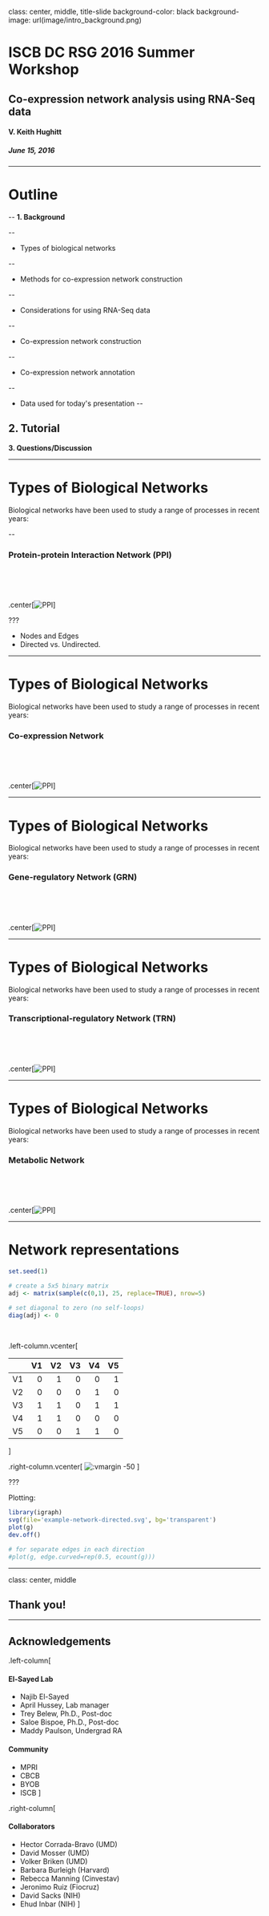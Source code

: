 class: center, middle, title-slide
background-color: black
background-image: url(image/intro_background.png)

# ISCB DC RSG 2016 Summer Workshop
## Co-expression network analysis using RNA-Seq data 
#### V. Keith Hughitt
##### June 15, 2016

---

# Outline

--
**1. Background**

--
- Types of biological networks

--
- Methods for co-expression network construction

--
- Considerations for using RNA-Seq data

--
- Co-expression network construction

--
- Co-expression network annotation

--
- Data used for today's presentation
--


**2. Tutorial**
--


**3. Questions/Discussion**

---
# Types of Biological Networks

Biological networks have been used to study a range of processes in recent
years:

--
### Protein-protein Interaction Network (PPI)
<br /><br /><br />


.center[![PPI](image/network-ppi-small.png)]

???
- Nodes and Edges
- Directed vs. Undirected.

---
# Types of Biological Networks

Biological networks have been used to study a range of processes in recent
years:

### Co-expression Network
<br /><br /><br />


.center[![PPI](image/network-coex-small.png)]

---
# Types of Biological Networks

Biological networks have been used to study a range of processes in recent
years:

### Gene-regulatory Network (GRN)
<br /><br /><br />


.center[![PPI](image/network-grn-small.png)]

---
# Types of Biological Networks

Biological networks have been used to study a range of processes in recent
years:

### Transcriptional-regulatory Network (TRN)
<br /><br /><br />


.center[![PPI](image/network-trn-small.png)]

---
# Types of Biological Networks

Biological networks have been used to study a range of processes in recent
years:

### Metabolic Network 
<br /><br /><br />


.center[![PPI](image/network-metabolic-small.png)]


---
# Network representations

```r
set.seed(1)

# create a 5x5 binary matrix
adj <- matrix(sample(c(0,1), 25, replace=TRUE), nrow=5)

# set diagonal to zero (no self-loops)
diag(adj) <- 0
```

<br />

.left-column.vcenter[

|   | V1| V2| V3| V4| V5|
|:--|--:|--:|--:|--:|--:|
|V1 |  0|  1|  0|  0|  1|
|V2 |  0|  0|  0|  1|  0|
|V3 |  1|  1|  0|  1|  1|
|V4 |  1|  1|  0|  0|  0|
|V5 |  0|  0|  1|  1|  0|

]

.right-column.vcenter[
![:vmargin -50](image/example-network-directed-trimmed.svg)
]

???

Plotting: 

```r
library(igraph)
svg(file='example-network-directed.svg', bg='transparent')
plot(g)
dev.off()

# for separate edges in each direction
#plot(g, edge.curved=rep(0.5, ecount(g)))
```

---
class: center, middle

## Thank you!

---

## Acknowledgements


.left-column[
#### El-Sayed Lab

- Najib El-Sayed
- April Hussey, Lab manager
- Trey Belew, Ph.D., Post-doc
- Saloe Bispoe, Ph.D., Post-doc
- Maddy Paulson, Undergrad RA

#### Community

- MPRI
- CBCB
- BYOB
- ISCB
]

.right-column[
#### Collaborators

- Hector Corrada-Bravo (UMD)
- David Mosser (UMD)
- Volker Briken (UMD)
- Barbara Burleigh (Harvard)
- Rebecca Manning (Cinvestav)
- Jeronimo Ruiz (Fiocruz)
- David Sacks (NIH)
- Ehud Inbar (NIH)
]


